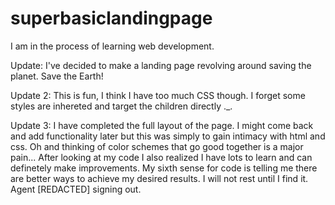 # superbasiclandingpage
I am in the process of learning web development.

Update: I've decided to make a landing page revolving around saving the planet. Save the Earth!

Update 2: This is fun, I think I have too much CSS though. I forget some styles are inhereted and target the children directly ._. 

Update 3: I have completed the full layout of the page. I might come back and add functionality later but this was simply to gain intimacy with html and css. Oh and thinking of color schemes that go good together is a major pain... After looking at my code I also realized I have lots to learn and can definetely make improvements. My sixth sense for code is telling me there are better ways to achieve my desired results. I will not rest until I find it. Agent [REDACTED] signing out.